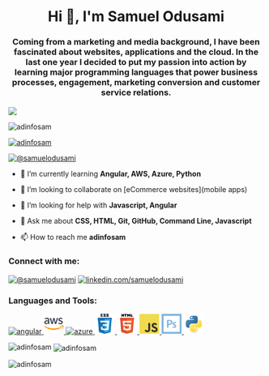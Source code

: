 <h1 align="center">Hi 👋, I'm Samuel Odusami</h1>
<h3 align="center">Coming from a marketing and media background, I have been fascinated about websites, applications and the cloud. In the last one year I decided to put my passion into action by learning major programming languages that power business processes, engagement, marketing conversion and customer service relations.</h3>

<img src="https://csspoint101.com/wp-content/uploads/2020/10/Developer-on-laptop.gif" width="480" align="center">

<p align="left"> <img src="https://komarev.com/ghpvc/?username=adinfosam&label=Profile%20views&color=0e75b6&style=flat" alt="adinfosam" /> </p>

<p align="left"> <a href="https://github.com/ryo-ma/github-profile-trophy"><img src="https://github-profile-trophy.vercel.app/?username=adinfosam" alt="adinfosam" /></a> </p>

<p align="left"> <a href="https://twitter.com/@samuelodusami" target="blank"><img src="https://img.shields.io/twitter/follow/@samuelodusami?logo=twitter&style=for-the-badge" alt="@samuelodusami" /></a> </p>

- 🌱 I’m currently learning **Angular, AWS, Azure, Python**

- 👯 I’m looking to collaborate on [eCommerce websites](mobile apps)

- 🤝 I’m looking for help with **Javascript, Angular**

- 💬 Ask me about **CSS, HTML, Git, GitHub, Command Line, Javascript**

- 📫 How to reach me **adinfosam**

<h3 align="left">Connect with me:</h3>
<p align="left">
<a href="https://twitter.com/@samuelodusami" target="blank"><img align="center" src="https://raw.githubusercontent.com/rahuldkjain/github-profile-readme-generator/master/src/images/icons/Social/twitter.svg" alt="@samuelodusami" height="30" width="40" /></a>
<a href="https://linkedin.com/in/linkedin.com/samuelodusami" target="blank"><img align="center" src="https://raw.githubusercontent.com/rahuldkjain/github-profile-readme-generator/master/src/images/icons/Social/linked-in-alt.svg" alt="linkedin.com/samuelodusami" height="30" width="40" /></a>
</p>

<h3 align="left">Languages and Tools:</h3>
<p align="left"> <a href="https://angular.io" target="_blank" rel="noreferrer"> <img src="https://angular.io/assets/images/logos/angular/angular.svg" alt="angular" width="40" height="40"/> </a> <a href="https://aws.amazon.com" target="_blank" rel="noreferrer"> <img src="https://raw.githubusercontent.com/devicons/devicon/master/icons/amazonwebservices/amazonwebservices-original-wordmark.svg" alt="aws" width="40" height="40"/> </a> <a href="https://azure.microsoft.com/en-in/" target="_blank" rel="noreferrer"> <img src="https://www.vectorlogo.zone/logos/microsoft_azure/microsoft_azure-icon.svg" alt="azure" width="40" height="40"/> </a> <a href="https://www.w3schools.com/css/" target="_blank" rel="noreferrer"> <img src="https://raw.githubusercontent.com/devicons/devicon/master/icons/css3/css3-original-wordmark.svg" alt="css3" width="40" height="40"/> </a> <a href="https://www.w3.org/html/" target="_blank" rel="noreferrer"> <img src="https://raw.githubusercontent.com/devicons/devicon/master/icons/html5/html5-original-wordmark.svg" alt="html5" width="40" height="40"/> </a> <a href="https://developer.mozilla.org/en-US/docs/Web/JavaScript" target="_blank" rel="noreferrer"> <img src="https://raw.githubusercontent.com/devicons/devicon/master/icons/javascript/javascript-original.svg" alt="javascript" width="40" height="40"/> </a> <a href="https://www.photoshop.com/en" target="_blank" rel="noreferrer"> <img src="https://raw.githubusercontent.com/devicons/devicon/master/icons/photoshop/photoshop-line.svg" alt="photoshop" width="40" height="40"/> </a> <a href="https://www.python.org" target="_blank" rel="noreferrer"> <img src="https://raw.githubusercontent.com/devicons/devicon/master/icons/python/python-original.svg" alt="python" width="40" height="40"/> </a> </p>

<p><img align="left" src="https://github-readme-stats.vercel.app/api/top-langs?username=adinfosam&show_icons=true&locale=en&layout=compact" alt="adinfosam" /></p>

<p>&nbsp;<img align="center" src="https://github-readme-stats.vercel.app/api?username=adinfosam&show_icons=true&locale=en" alt="adinfosam" /></p>

<p><img align="center" src="https://github-readme-streak-stats.herokuapp.com/?user=adinfosam&" alt="adinfosam" /></p>
